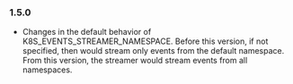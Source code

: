 ### 1.5.0

* Changes in the default behavior of K8S_EVENTS_STREAMER_NAMESPACE. Before this version, if not specified, then would stream only events from the default namespace. From this version, the streamer would stream events from all namespaces.